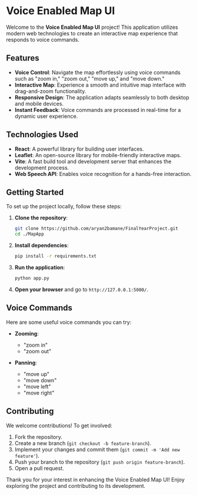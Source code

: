 # Voice Enabled Map UI

Welcome to the **Voice Enabled Map UI** project! This application utilizes modern web technologies to create an interactive map experience that responds to voice commands.

## Features

- **Voice Control**: Navigate the map effortlessly using voice commands such as "zoom in," "zoom out," "move up," and "move down."
- **Interactive Map**: Experience a smooth and intuitive map interface with drag-and-zoom functionality.
- **Responsive Design**: The application adapts seamlessly to both desktop and mobile devices.
- **Instant Feedback**: Voice commands are processed in real-time for a dynamic user experience.

## Technologies Used

- **React**: A powerful library for building user interfaces.
- **Leaflet**: An open-source library for mobile-friendly interactive maps.
- **Vite**: A fast build tool and development server that enhances the development process.
- **Web Speech API**: Enables voice recognition for a hands-free interaction.

## Getting Started

To set up the project locally, follow these steps:

1. **Clone the repository**:

   ```bash
   git clone https://github.com/aryan2bamane/FinalYearProject.git
   cd ./MapApp
   ```

2. **Install dependencies**:

   ```bash
   pip install -r requirements.txt
   ```

3. **Run the application**:

   ```bash
   python app.py
   ```

4. **Open your browser** and go to `http://127.0.0.1:5000/`.

## Voice Commands

Here are some useful voice commands you can try:

- **Zooming**:
  - "zoom in"
  - "zoom out"

- **Panning**:
  - "move up"
  - "move down"
  - "move left"
  - "move right"

## Contributing

We welcome contributions! To get involved:

1. Fork the repository.
2. Create a new branch (`git checkout -b feature-branch`).
3. Implement your changes and commit them (`git commit -m 'Add new feature'`).
4. Push your branch to the repository (`git push origin feature-branch`).
5. Open a pull request.

Thank you for your interest in enhancing the Voice Enabled Map UI! Enjoy exploring the project and contributing to its development.